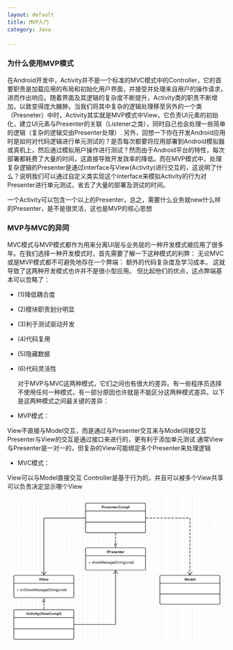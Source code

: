 ```yaml
---
layout: default
title: MVP入门
category: Java

---
```


### 为什么使用MVP模式
     
   在Android开发中，Activity并不是一个标准的MVC模式中的Controller，它的首要职责是加载应用的布局和初始化用户界面，并接受并处理来自用户的操作请求，进而作出响应。随着界面及其逻辑的复杂度不断提升，Activity类的职责不断增加，以致变得庞大臃肿。当我们将其中复杂的逻辑处理移至另外的一个类（Presneter）中时，Activity其实就是MVP模式中View，它负责UI元素的初始化，建立UI元素与Presenter的关联（Listener之类），同时自己也会处理一些简单的逻辑（复杂的逻辑交由Presenter处理）.
     另外，回想一下你在开发Android应用时是如何对代码逻辑进行单元测试的？是否每次都要将应用部署到Android模拟器或真机上，然后通过模拟用户操作进行测试？然而由于Android平台的特性，每次部署都耗费了大量的时间，这直接导致开发效率的降低。而在MVP模式中，处理复杂逻辑的Presenter是通过interface与View(Activity)进行交互的，这说明了什么？说明我们可以通过自定义类实现这个interface来模拟Activity的行为对Presenter进行单元测试，省去了大量的部署及测试的时间。
     

一个Activity可以包含一个以上的Presenter，总之，需要什么业务就new什么样的Presenter，是不是很灵活，这也是MVP的核心思想

### MVP与MVC的异同

   MVC模式与MVP模式都作为用来分离UI层与业务层的一种开发模式被应用了很多年。在我们选择一种开发模式时，首先需要了解一下这种模式的利弊：
无论MVC或是MVP模式都不可避免地存在一个弊端：
额外的代码复杂度及学习成本。
 这就导致了这两种开发模式也许并不是很小型应用。
 但比起他们的优点，这点弊端基本可以忽略了：
 
*  (1)降低耦合度
*  (2)模块职责划分明显
*  (3)利于测试驱动开发
*  (4)代码复用
*  (5)隐藏数据
*  (6)代码灵活性

     对于MVP与MVC这两种模式，它们之间也有很大的差异。有一些程序员选择不使用任何一种模式，有一部分原因也许就是不能区分这两种模式差异。以下是这两种模式之间最关键的差异：

*  MVP模式：

View不直接与Model交互，而是通过与Presenter交互来与Model间接交互
Presenter与View的交互是通过接口来进行的，更有利于添加单元测试
通常View与Presenter是一对一的，但复杂的View可能绑定多个Presenter来处理逻辑     

*  MVC模式：

View可以与Model直接交互
Controller是基于行为的，并且可以被多个View共享
可以负责决定显示哪个View

![框架图](./img/summary.jpg)
